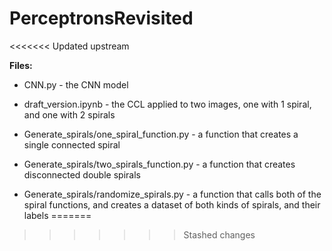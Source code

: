 # PerceptronsRevisited
<<<<<<< Updated upstream

**Files:**

- CNN.py - the CNN model

- draft_version.ipynb - the CCL applied to two images, one with 1 spiral, and one with 2 spirals

- Generate_spirals/one_spiral_function.py - a function that creates a single connected spiral

- Generate_spirals/two_spirals_function.py - a function that creates disconnected double spirals

- Generate_spirals/randomize_spirals.py - a function that calls both of the spiral functions, and creates a dataset of both kinds of spirals, and their labels
=======
>>>>>>> Stashed changes
